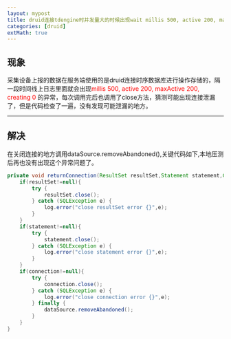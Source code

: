 ```yaml
---
layout: mypost
title: druid连接tdengine时并发量大的时候出现wait millis 500, active 200, maxActive 200, creating 0的问题
categories: [druid]
extMath: true
---
```


## 现象
采集设备上报的数据在服务端使用的是druid连接时序数据库进行操作存储的，隔一段时间线上日志里面就会出现<font color="red">millis 500, active 200, maxActive 200, creating 0</font> 的异常，每次调用完后也调用了close方法，猜测可能出现连接泄漏了，但是代码检查了一遍，没有发现可能泄漏的地方。

----------
## 解决
在关闭连接的地方调用dataSource.removeAbandoned(),关键代码如下,本地压测后再也没有出现这个异常问题了。

```java  
private void returnConnection(ResultSet resultSet,Statement statement,Connection connection){
	if(resultSet!=null){
		try {
			resultSet.close();
		} catch (SQLException e) {
			log.error("close resultSet error {}",e);
		}
	}
	if(statement!=null){
		try {
			statement.close();
		} catch (SQLException e) {
			log.error("close statement error {}",e);
		}
	}
	if(connection!=null){
		try {
			connection.close();
		} catch (SQLException e) {
			log.error("close connection error {}",e);
		} finally {
			dataSource.removeAbandoned();
		}
	}
}

